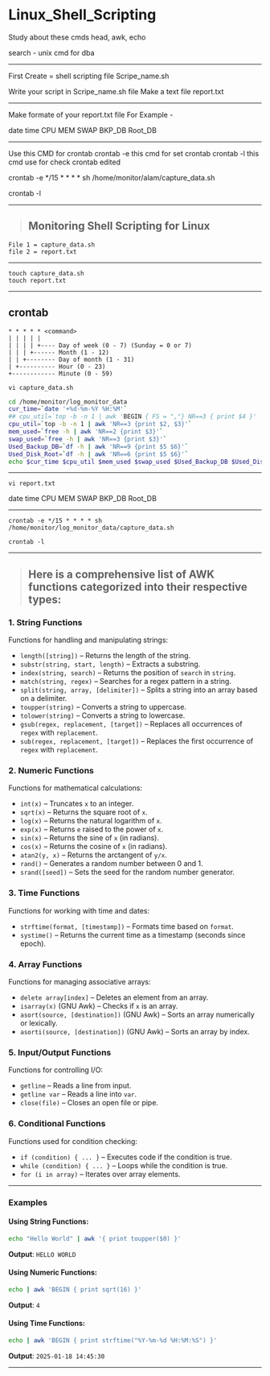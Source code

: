# Linux_Shell_Scripting

Study about these cmds
head, awk, echo 

search - unix cmd for dba

<hr>
First Create = shell scripting file 
Scripe_name.sh

Write your script in Scripe_name.sh file
Make a text file report.txt

<hr>
Make formate of your report.txt file
For Example - 

date       time  CPU MEM  SWAP  BKP_DB       Root_DB

<hr>

Use this CMD for crontab
crontab -e this cmd for set crontab
crontab -l this cmd use for check crontab edited

crontab -e 
*/15 * * * * sh /home/monitor/alam/capture_data.sh

crontab -l

<hr>

> ## Monitoring Shell Scripting for Linux

```
File 1 = capture_data.sh
file 2 = report.txt
```
<hr>

```
touch capture_data.sh 
touch report.txt
```
<hr>

## crontab 
```
* * * * * <command>
| | | | |
| | | | +---- Day of week (0 - 7) (Sunday = 0 or 7)
| | | +------ Month (1 - 12)
| | +-------- Day of month (1 - 31)
| +---------- Hour (0 - 23)
+------------ Minute (0 - 59)
```

```
vi capture_data.sh 
```
```sh
cd /home/monitor/log_monitor_data
cur_time=`date '+%d-%m-%Y %H:%M'`
## cpu_util=`top -b -n 1 | awk 'BEGIN { FS = ","} NR==3 { print $4 }' | awk '{print 100-$1}'`
cpu_util=`top -b -n 1 | awk 'NR==3 {print $2, $3}'`
mem_used=`free -h | awk 'NR==2 {print $3}'`
swap_used=`free -h | awk 'NR==3 {print $3}'`
Used_Backup_DB=`df -h | awk 'NR==9 {print $5 $6}'`
Used_Disk_Root=`df -h | awk 'NR==6 {print $5 $6}'`
echo $cur_time $cpu_util $mem_used $swap_used $Used_Backup_DB $Used_Disk_Root >> report.txt
```
<hr>

```
vi report.txt
```
date       time  CPU MEM  SWAP  BKP_DB       Root_DB

<hr>

```
crontab -e */15 * * * * sh /home/monitor/log_monitor_data/capture_data.sh
```
```
crontab -l
```
<hr>

> ## Here is a comprehensive list of AWK functions categorized into their respective types:

### 1. **String Functions**
Functions for handling and manipulating strings:

- `length([string])` – Returns the length of the string.
- `substr(string, start, length)` – Extracts a substring.
- `index(string, search)` – Returns the position of `search` in `string`.
- `match(string, regex)` – Searches for a regex pattern in a string.
- `split(string, array, [delimiter])` – Splits a string into an array based on a delimiter.
- `toupper(string)` – Converts a string to uppercase.
- `tolower(string)` – Converts a string to lowercase.
- `gsub(regex, replacement, [target])` – Replaces all occurrences of `regex` with `replacement`.
- `sub(regex, replacement, [target])` – Replaces the first occurrence of `regex` with `replacement`.

### 2. **Numeric Functions**
Functions for mathematical calculations:

- `int(x)` – Truncates `x` to an integer.
- `sqrt(x)` – Returns the square root of `x`.
- `log(x)` – Returns the natural logarithm of `x`.
- `exp(x)` – Returns `e` raised to the power of `x`.
- `sin(x)` – Returns the sine of `x` (in radians).
- `cos(x)` – Returns the cosine of `x` (in radians).
- `atan2(y, x)` – Returns the arctangent of `y/x`.
- `rand()` – Generates a random number between 0 and 1.
- `srand([seed])` – Sets the seed for the random number generator.

### 3. **Time Functions**
Functions for working with time and dates:

- `strftime(format, [timestamp])` – Formats time based on `format`.
- `systime()` – Returns the current time as a timestamp (seconds since epoch).

### 4. **Array Functions**
Functions for managing associative arrays:

- `delete array[index]` – Deletes an element from an array.
- `isarray(x)` (GNU Awk) – Checks if `x` is an array.
- `asort(source, [destination])` (GNU Awk) – Sorts an array numerically or lexically.
- `asorti(source, [destination])` (GNU Awk) – Sorts an array by index.

### 5. **Input/Output Functions**
Functions for controlling I/O:

- `getline` – Reads a line from input.
- `getline var` – Reads a line into `var`.
- `close(file)` – Closes an open file or pipe.

### 6. **Conditional Functions**
Functions used for condition checking:

- `if (condition) { ... }` – Executes code if the condition is true.
- `while (condition) { ... }` – Loops while the condition is true.
- `for (i in array)` – Iterates over array elements.

---

### Examples

#### Using String Functions:
```bash
echo "Hello World" | awk '{ print toupper($0) }'
```
**Output**: `HELLO WORLD`

#### Using Numeric Functions:
```bash
echo | awk 'BEGIN { print sqrt(16) }'
```
**Output**: `4`

#### Using Time Functions:
```bash
echo | awk 'BEGIN { print strftime("%Y-%m-%d %H:%M:%S") }'
```
**Output**: `2025-01-18 14:45:30`

---
